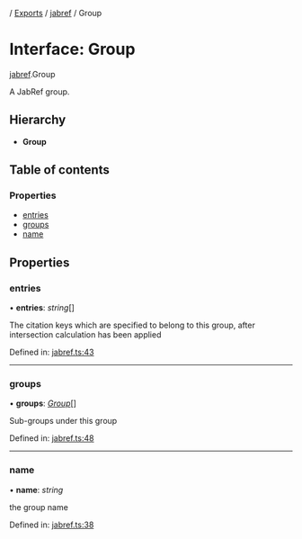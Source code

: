 [](../README.md) / [Exports](../modules.md) / [jabref](../modules/jabref.md) / Group

# Interface: Group

[jabref](../modules/jabref.md).Group

A JabRef group.

## Hierarchy

* **Group**

## Table of contents

### Properties

- [entries](jabref.group.md#entries)
- [groups](jabref.group.md#groups)
- [name](jabref.group.md#name)

## Properties

### entries

• **entries**: *string*[]

The citation keys which are specified to belong to this group, after intersection calculation has been applied

Defined in: [jabref.ts:43](https://github.com/retorquere/bibtex-parser/blob/master/jabref.ts#L43)

___

### groups

• **groups**: [*Group*](jabref.group.md)[]

Sub-groups under this group

Defined in: [jabref.ts:48](https://github.com/retorquere/bibtex-parser/blob/master/jabref.ts#L48)

___

### name

• **name**: *string*

the group name

Defined in: [jabref.ts:38](https://github.com/retorquere/bibtex-parser/blob/master/jabref.ts#L38)
